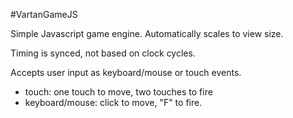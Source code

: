 #VartanGameJS

Simple Javascript game engine. Automatically scales to view size. 

Timing is synced, not based on clock cycles. 

Accepts user input as keyboard/mouse or touch events. 

* touch: one touch to move, two touches to fire
* keyboard/mouse: click to move, "F" to fire.